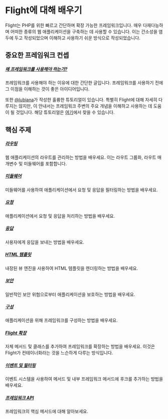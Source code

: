 # Flight에 대해 배우기

Flight는 PHP를 위한 빠르고 간단하며 확장 가능한 프레임워크입니다. 매우 다재다능하며 어떠한 종류의 웹 애플리케이션을 구축하는 데 사용할 수 있습니다. 이는 간소성을 염두에 두고 작성되었으며 이해하고 사용하기 쉬운 방식으로 작성되었습니다.

## 중요한 프레임워크 컨셉

##### [왜 프레임워크를 사용해야 하는가?](/learn/why-frameworks)

프레임워크를 사용해야 하는 이유에 대한 간단한 글입니다. 프레임워크를 사용하기 전에 그 이점을 이해하는 것이 좋은 아이디어입니다.

또한 [@lubiana](https://git.php.fail/lubiana)가 작성한 훌륭한 튜토리얼이 있습니다. 특별히 Flight에 대해 자세히 다루지는 않지만, 이 안내서는 프레임워크 주변의 주요 개념을 이해하고 사용하는 데 도움이 될 것입니다. 해당 튜토리얼은 [여기](https://git.php.fail/lubiana/no-framework-tutorial/src/branch/master/README.md)에서 찾을 수 있습니다.

## 핵심 주제

##### [라우팅](/learn/routing)

웹 애플리케이션의 라우트를 관리하는 방법을 배우세요. 이는 라우트 그룹화, 라우트 매개변수 및 미들웨어를 포함합니다.

##### [미들웨어](/learn/middleware)

미들웨어를 사용하여 애플리케이션에서 요청 및 응답을 필터링하는 방법을 배우세요.

##### [요청](/learn/requests)

애플리케이션에서 요청 및 응답을 처리하는 방법을 배우세요.

##### [응답](/learn/responses)

사용자에게 응답을 보내는 방법을 배우세요.

##### [HTML 템플릿](/learn/templates)

내장된 뷰 엔진을 사용하여 HTML 템플릿을 렌더링하는 방법을 배우세요.

##### [보안](/learn/security)

일반적인 보안 위협으로부터 애플리케이션을 보호하는 방법을 배우세요.

##### [구성](/learn/configuration)

애플리케이션을 위해 프레임워크를 구성하는 방법을 배우세요.

##### [Flight 확장](/learn/extending)

자체 메서드 및 클래스를 추가하여 프레임워크를 확장하는 방법을 배우세요. 이것은 Flight가 컨테이너화라는 것을 느슨하게 다루는 방식입니다.

##### [이벤트 및 필터링](/learn/filtering)

이벤트 시스템을 사용하여 메서드 및 내부 프레임워크 메서드에 후크를 추가하는 방법을 배우세요.

##### [프레임워크 API](/learn/api)

프레임워크의 핵심 메서드에 대해 알아보세요.